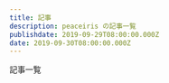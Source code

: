 ```yaml
---
title: 記事
description: peaceiris の記事一覧
publishdate: 2019-09-29T08:00:00.000Z
date: 2019-09-30T08:00:00.000Z
---
```


記事一覧
